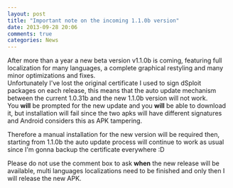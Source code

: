 ```yaml
---
layout: post
title: "Important note on the incoming 1.1.0b version"
date: 2013-09-28 20:06
comments: true
categories: News
---
```


After more than a year a new beta version v1.1.0b is coming, featuring full localization for many languages, a complete graphical restyling and
many minor optimizations and fixes.  
Unfortunately I've lost the original certificate I used to sign dSploit packages on each release, this means that the auto update mechanism between
the current 1.0.31b and the new 1.1.0b version will not work.  
You **will** be prompted for the new update and you **will** be able to download it, but installation will fail since the two apks will have different
signatures and Android considers this as APK tampering.  

Therefore a manual installation for the new version will be required then, starting from 1.1.0b the auto update process will continue to work as usual
since I'm gonna backup the certificate everywhere :D

Please do not use the comment box to ask **when** the new release will be available, multi languages localizations need to be finished and only then
I will release the new APK.
